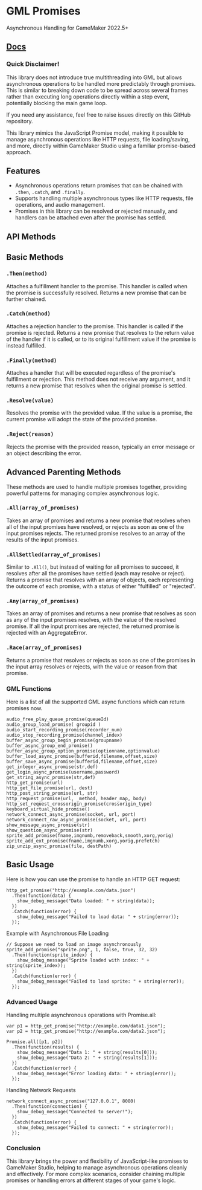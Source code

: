 # GML Promises
Asynchronous Handling for GameMaker 2022.5+

## [Docs](https://tinkerer-red.github.io/GML-Promise/#/1.0/)

### Quick Disclaimer!
This library does not introduce true multithreading into GML but allows asynchronous operations to be handled more predictably through promises. This is similar to breaking down code to be spread across several frames rather than executing long operations directly within a step event, potentially blocking the main game loop.

If you need any assistance, feel free to raise issues directly on this GitHub repository.

This library mimics the JavaScript Promise model, making it possible to manage asynchronous operations like HTTP requests, file loading/saving, and more, directly within GameMaker Studio using a familiar promise-based approach.

## Features
- Asynchronous operations return promises that can be chained with `.then`, `.catch`, and `.finally`.
- Supports handling multiple asynchronous types like HTTP requests, file operations, and audio management.
- Promises in this library can be resolved or rejected manually, and handlers can be attached even after the promise has settled.

## API Methods
## Basic Methods

### `.Then(method)`
Attaches a fulfillment handler to the promise. This handler is called when the promise is successfully resolved. Returns a new promise that can be further chained.

### `.Catch(method)`
Attaches a rejection handler to the promise. This handler is called if the promise is rejected. Returns a new promise that resolves to the return value of the handler if it is called, or to its original fulfillment value if the promise is instead fulfilled.

### `.Finally(method)`
Attaches a handler that will be executed regardless of the promise's fulfillment or rejection. This method does not receive any argument, and it returns a new promise that resolves when the original promise is settled.

### `.Resolve(value)`
Resolves the promise with the provided value. If the value is a promise, the current promise will adopt the state of the provided promise.

### `.Reject(reason)`
Rejects the promise with the provided reason, typically an error message or an object describing the error.

## Advanced Parenting Methods

These methods are used to handle multiple promises together, providing powerful patterns for managing complex asynchronous logic.

### `.All(array_of_promises)`
Takes an array of promises and returns a new promise that resolves when all of the input promises have resolved, or rejects as soon as one of the input promises rejects. The returned promise resolves to an array of the results of the input promises.

### `.AllSettled(array_of_promises)`
Similar to `.All()`, but instead of waiting for all promises to succeed, it resolves after all the promises have settled (each may resolve or reject). Returns a promise that resolves with an array of objects, each representing the outcome of each promise, with a status of either "fulfilled" or "rejected".

### `.Any(array_of_promises)`
Takes an array of promises and returns a new promise that resolves as soon as any of the input promises resolves, with the value of the resolved promise. If all the input promises are rejected, the returned promise is rejected with an AggregateError.

### `.Race(array_of_promises)`
Returns a promise that resolves or rejects as soon as one of the promises in the input array resolves or rejects, with the value or reason from that promise.

### GML Functions
Here is a list of all the supported GML async functions which can return promises now.
```gml
audio_free_play_queue_promise(queueId)
audio_group_load_promise( groupid )
audio_start_recording_promise(recorder_num)
audio_stop_recording_promise(channel_index)
buffer_async_group_begin_promise(groupname)
buffer_async_group_end_promise()
buffer_async_group_option_promise(optionname,optionvalue)
buffer_load_async_promise(bufferid,filename,offset,size)
buffer_save_async_promise(bufferid,filename,offset,size)
get_integer_async_promise(str,def)
get_login_async_promise(username,password)
get_string_async_promise(str,def)
http_get_promise(url)
http_get_file_promise(url, dest)
http_post_string_promise(url, str)
http_request_promise(url, _method, header_map, body)
http_set_request_crossorigin_promise(crossorigin_type)
keyboard_virtual_hide_promise()
network_connect_async_promise(socket, url, port)
network_connect_raw_async_promise(socket, url, port)
show_message_async_promise(str)
show_question_async_promise(str)
sprite_add_promise(fname,imgnumb,removeback,smooth,xorg,yorig)
sprite_add_ext_promise(fname,imgnumb,xorg,yorig,prefetch)
zip_unzip_async_promise(file, destPath)
```

## Basic Usage
Here is how you can use the promise to handle an HTTP GET request:

```gml
http_get_promise("http://example.com/data.json")
  .Then(function(data) {
    show_debug_message("Data loaded: " + string(data));
  })
  .Catch(function(error) {
    show_debug_message("Failed to load data: " + string(error));
  });
```
Example with Asynchronous File Loading
```gml
// Suppose we need to load an image asynchronously
sprite_add_promise("sprite.png", 1, false, true, 32, 32)
  .Then(function(sprite_index) {
    show_debug_message("Sprite loaded with index: " + string(sprite_index));
  })
  .Catch(function(error) {
    show_debug_message("Failed to load sprite: " + string(error));
  });
```

### Advanced Usage
Handling multiple asynchronous operations with Promise.all:
```gml
var p1 = http_get_promise("http://example.com/data1.json");
var p2 = http_get_promise("http://example.com/data2.json");

Promise.all([p1, p2])
  .Then(function(results) {
    show_debug_message("Data 1: " + string(results[0]));
    show_debug_message("Data 2: " + string(results[1]));
  })
  .Catch(function(error) {
    show_debug_message("Error loading data: " + string(error));
  });
```
Handling Network Requests
```gml
network_connect_async_promise("127.0.0.1", 8080)
  .Then(function(connection) {
    show_debug_message("Connected to server!");
  })
  .Catch(function(error) {
    show_debug_message("Failed to connect: " + string(error));
  });
```
### Conclusion
This library brings the power and flexibility of JavaScript-like promises to GameMaker Studio, helping to manage asynchronous operations cleanly and effectively. For more complex scenarios, consider chaining multiple promises or handling errors at different stages of your game's logic.
